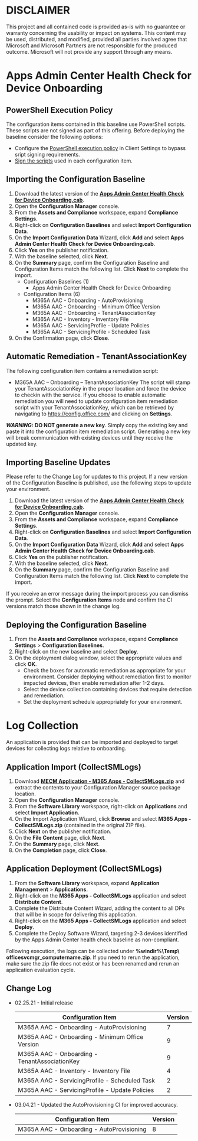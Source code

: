 # DISCLAIMER
This project and all contained code is provided as-is with no guarantee or warranty concerning the usability or impact on systems. This content may be used, distributed, and modified, provided all parties involved agree that Microsoft and Microsoft Partners are not responsible for the produced outcome. Microsoft will not provide any support through any means.

# Apps Admin Center Health Check for Device Onboarding

## PowerShell Execution Policy
The configuration items contained in this baseline use PowerShell scripts. These scripts are not signed as part of this offering. Before deploying the baseline consider the following options:

- Configure the [PowerShell execution policy](https://docs.microsoft.com/en-us/mem/configmgr/core/clients/deploy/about-client-settings#powershell-execution-policy) in Client Settings to bypass sript signing requirements.
- [Sign the scripts](https://docs.microsoft.com/en-us/powershell/module/microsoft.powershell.core/about/about_signing?view=powershell-7.1) used in each configuration item.

## Importing the Configuration Baseline
1. Download the latest version of the **[Apps Admin Center Health Check for Device Onboarding.cab](https://github.com/bobclements-msft/M365A-AAC-Device-Onboarding/raw/main/Apps%20Admin%20Center%20Health%20Check%20for%20Device%20Onboarding.cab)**.
2. Open the **Configuration Manager** console.
3. From the **Assets and Compliance** workspace, expand **Compliance Settings**.
4. Right-click on **Configuration Baselines** and select **Import Configuration Data**.
5. On the **Import Configuration Data** Wizard, click **Add** and select **Apps Admin Center Health Check for Device Onboarding.cab**. 
6. Click **Yes** on the publisher notification.
7. With the baseline selected, click **Next**.
8. On the **Summary** page, confirm the Configuration Baseline and Configuration Items match the following list. Click **Next** to complete the import.
    - Configuration Baselines (1)
      - Apps Admin Center Health Check for Device Onboarding
    - Configuration Items (6)
      - M365A AAC - Onboarding - AutoProvisioning
      - M365A AAC - Onboarding - Minimum Office Version
      - M365A AAC - Onboarding - TenantAssociationKey
      - M365A AAC - Inventory - Inventory File
      - M365A AAC - ServicingProfile - Update Policies
      - M365A AAC - ServicingProfile - Scheduled Task
9. On the Confirmation page, click **Close**.

## Automatic Remediation - TenantAssociationKey
The following configuration item contains a remediation script:
  - M365A AAC – Onboarding – TenantAssociationKey
The script will stamp your TenantAssociationKey in the proper location and force the device to checkin with the service. If you choose to enable automatic remediation you will need to update configuration item remediation script with your TenantAssociationKey, which can be retrieved by navigating to https://config.office.com/ and clicking on **Settings**.

_**WARNING:**_ **DO NOT generate a new key**. Simply copy the existing key and paste it into the configuration item remediation script. Generating a new key will break communication with existing devices until they receive the updated key.

## Importing Baseline Updates
Please refer to the Change Log for updates to this project. If a new version of the Configuration Baseline is published, use the following steps to update your environment.
1. Download the latest version of the **[Apps Admin Center Health Check for Device Onboarding.cab](https://github.com/bobclements-msft/M365A-AAC-Device-Onboarding/raw/main/Apps%20Admin%20Center%20Health%20Check%20for%20Device%20Onboarding.cab)**.
2. Open the **Configuration Manager** console.
3. From the **Assets and Compliance** workspace, expand **Compliance Settings**.
4. Right-click on **Configuration Baselines** and select **Import Configuration Data**.
5. On the **Import Configuration Data** Wizard, click **Add** and select **Apps Admin Center Health Check for Device Onboarding.cab**. 
6. Click **Yes** on the publisher notification.
7. With the baseline selected, click **Next**.
8. On the **Summary** page, confirm the Configuration Baseline and Configuration Items match the following list. Click **Next** to complete the import. 

If you receive an error message during the import process you can dismiss the prompt. Select the **Configuration Items** node and confirm the CI versions match those shown in the change log.

## Deploying the Configuration Baseline
1. From the **Assets and Compliance** workspace, expand **Compliance Settings** > **Configuration Baselines**.
2. Right-click on the new baseline and select **Deploy**.
3. On the deployment dialog window, select the appropriate values and click **OK**. 
    - Check the boxes for automatic remediation as appropriate for your environment. Consider deploying without remediation first to monitor impacted devices, then enable remediation after 1-2 days.
    - Select the device collection containing devices that require detection and remediation.
    - Set the deployment schedule appropriately for your environment.

# Log Collection
An application is provided that can be imported and deployed to target devices for collecting logs relative to onboarding.

## Application Import (CollectSMLogs)
1. Download **[MECM Application - M365 Apps - CollectSMLogs.zip](https://github.com/bobclements-msft/M365A-AAC-Device-Onboarding/raw/main/MECM%20Application%20-%20M365%20Apps%20-%20CollectSMLogs.zip)** and extract the contents to your Configuration Manager source package location.
2. Open the **Configuration Manager** console.
3. From the **Software Library** workspace, right-click on **Applications** and select **Import Application**.
4. On the Import Application Wizard, click **Browse** and select **M365 Apps - CollectSMLogs.zip** (contained in the original ZIP file). 
5. Click **Next** on the publisher notification.
6. On the **File Content** page, click **Next**.
7. On the **Summary** page, click **Next**.
8. On the **Completion** page, click **Close**.

## Application Deployment (CollectSMLogs)
1. From the **Software Library** workspace, expand **Application Management** > **Applications**.
2. Right-click on the **M365 Apps - CollectSMLogs** application and select **Distribute Content**.
3. Complete the Distribute Content Wizard, adding the content to all DPs that will be in scope for delivering this application.
4. Right-click on the **M365 Apps - CollectSMLogs** application and select **Deploy**. 
5. Complete the Deploy Software Wizard, targeting 2-3 devices identified by the Apps Admin Center health check baseline as non-compliant.

Following execution, the logs can be collected under **%windir%\Temp\ officesvcmgr_computername.zip**. If you need to rerun the application, make sure the zip file does not exist or has been renamed and rerun an application evaluation cycle.

## Change Log
- 02.25.21 - Initial release

    | Configuration Item                              | Version |
    |-------------------------------------------------|---------|
    | M365A AAC - Onboarding - AutoProvisioning       | 7       |
    | M365A AAC - Onboarding - Minimum Office Version | 9       |
    | M365A AAC - Onboarding - TenantAssociationKey   | 9       |
    | M365A AAC - Inventory - Inventory File          | 4       |
    | M365A AAC - ServicingProfile - Scheduled Task   | 2       |
    | M365A AAC - ServicingProfile - Update Policies  | 2       |

- 03.04.21 - Updated the AutoProvisioning CI for improved accuracy.

    | Configuration Item                        | Version |
    |-------------------------------------------|---------|
    | M365A AAC - Onboarding - AutoProvisioning | 8       |
